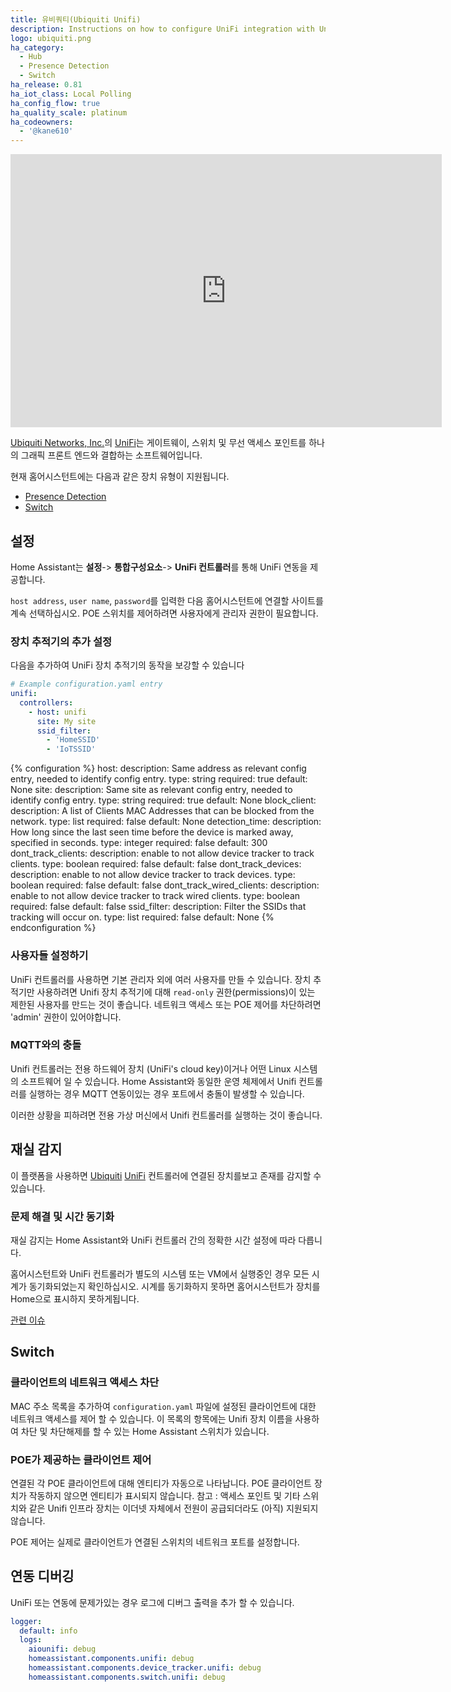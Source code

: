 ```yaml
---
title: 유비쿼티(Ubiquiti Unifi)
description: Instructions on how to configure UniFi integration with UniFi Controller by Ubiquiti.
logo: ubiquiti.png
ha_category:
  - Hub
  - Presence Detection
  - Switch
ha_release: 0.81
ha_iot_class: Local Polling
ha_config_flow: true
ha_quality_scale: platinum
ha_codeowners:
  - '@kane610'
---
```


<div class='videoWrapper'>
<iframe width="690" height="437" src="https://www.youtube.com/embed/Z_6eDtWumsA" frameborder="0" allow="accelerometer; autoplay; encrypted-media; gyroscope; picture-in-picture" allowfullscreen></iframe>
</div>

[Ubiquiti Networks, Inc.](https://www.ubnt.com/)의 [UniFi](https://unifi-sdn.ubnt.com/)는 게이트웨이, 스위치 및 무선 액세스 포인트를 하나의 그래픽 프론트 엔드와 결합하는 소프트웨어입니다.

현재 홈어시스턴트에는 다음과 같은 장치 유형이 지원됩니다.

- [Presence Detection](#presence-detection)
- [Switch](#switch)

## 설정

Home Assistant는 **설정**-> **통합구성요소**-> **UniFi 컨트롤러**를 통해 UniFi 연동을 제공합니다.

`host address`, `user name`, `password`를 입력한 다음 홈어시스턴트에 연결할 사이트를 계속 선택하십시오. POE 스위치를 제어하려면 사용자에게 관리자 권한이 필요합니다.

### 장치 추적기의 추가 설정

다음을 추가하여 UniFi 장치 추적기의 동작을 보강할 수 있습니다

```yaml
# Example configuration.yaml entry
unifi:
  controllers:
    - host: unifi
      site: My site
      ssid_filter:
        - 'HomeSSID'
        - 'IoTSSID'
```

{% configuration %}
host:
  description: Same address as relevant config entry, needed to identify config entry.
  type: string
  required: true
  default: None
site:
  description: Same site as relevant config entry, needed to identify config entry.
  type: string
  required: true
  default: None
block_client:
  description: A list of Clients MAC Addresses that can be blocked from the network.
  type: list
  required: false
  default: None
detection_time:
  description: How long since the last seen time before the device is marked away, specified in seconds.
  type: integer
  required: false
  default: 300
dont_track_clients:
  description: enable to not allow device tracker to track clients.
  type: boolean
  required: false
  default: false
dont_track_devices:
  description: enable to not allow device tracker to track devices.
  type: boolean
  required: false
  default: false
dont_track_wired_clients:
  description: enable to not allow device tracker to track wired clients.
  type: boolean
  required: false
  default: false
ssid_filter:
  description: Filter the SSIDs that tracking will occur on.
  type: list
  required: false
  default: None
{% endconfiguration %}

### 사용자들 설정하기

UniFi 컨트롤러를 사용하면 기본 관리자 외에 여러 사용자를 만들 수 있습니다. 장치 추적기만 사용하려면 Unifi 장치 추적기에 대해 `read-only` 권한(permissions)이 있는 제한된 사용자를 만드는 것이 좋습니다. 네트워크 액세스 또는 POE 제어를 차단하려면 'admin' 권한이 있어야합니다.

### MQTT와의 충돌

Unifi 컨트롤러는 전용 하드웨어 장치 (UniFi's cloud key)이거나 어떤 Linux 시스템의 소프트웨어 일 수 있습니다. Home Assistant와 동일한 운영 체제에서 Unifi 컨트롤러를 실행하는 경우 MQTT 연동이있는 경우 포트에서 충돌이 발생할 수 있습니다.

이러한 상황을 피하려면 전용 가상 머신에서 Unifi 컨트롤러를 실행하는 것이 좋습니다.

## 재실 감지

이 플랫폼을 사용하면 [Ubiquiti](https://ubnt.com/) [UniFi](https://www.ubnt.com/enterprise/#unifi) 컨트롤러에 연결된 장치를보고 존재를 감지할 수 있습니다.

### 문제 해결 및 시간 동기화

재실 감지는 Home Assistant와 UniFi 컨트롤러 간의 정확한 시간 설정에 따라 다릅니다.

홈어시스턴트와 UniFi 컨트롤러가 별도의 시스템 또는 VM에서 실행중인 경우 모든 시계가 동기화되었는지 확인하십시오. 시계를 동기화하지 못하면 홈어시스턴트가 장치를 Home으로 표시하지 못하게됩니다.

[관련 이슈](https://github.com/home-assistant/home-assistant/issues/10507)

## Switch

### 클라이언트의 네트워크 액세스 차단

MAC 주소 목록을 추가하여 `configuration.yaml` 파일에 설정된 클라이언트에 대한 네트워크 액세스를 제어 할 수 있습니다. 이 목록의 항목에는 Unifi 장치 이름을 사용하여 차단 및 차단해제를 할 수 있는 Home Assistant 스위치가 있습니다.

### POE가 제공하는 클라이언트 제어

연결된 각 POE 클라이언트에 대해 엔티티가 자동으로 나타납니다. POE 클라이언트 장치가 작동하지 않으면 엔티티가 표시되지 않습니다. 참고 : 액세스 포인트 및 기타 스위치와 같은 Unifi 인프라 장치는 이더넷 자체에서 전원이 공급되더라도 (아직) 지원되지 않습니다.

POE 제어는 실제로 클라이언트가 연결된 스위치의 네트워크 포트를 설정합니다.

## 연동 디버깅

UniFi 또는 연동에 문제가있는 경우 로그에 디버그 출력을 추가 할 수 있습니다.

```yaml
logger:
  default: info
  logs:
    aiounifi: debug
    homeassistant.components.unifi: debug
    homeassistant.components.device_tracker.unifi: debug
    homeassistant.components.switch.unifi: debug
```
